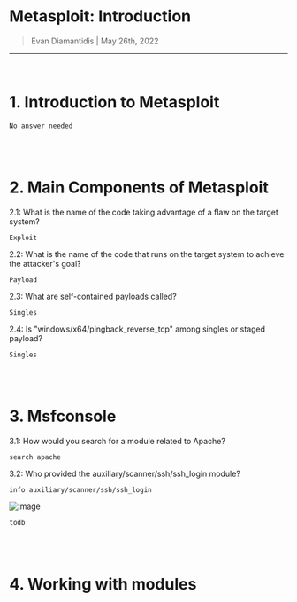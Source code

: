 # Metasploit: Introduction 

> Evan Diamantidis | May 26th, 2022

--------------------------

<br />

# 1. Introduction to Metasploit
```
No answer needed
```

<br />
<br />

# 2. Main Components of Metasploit
	
2.1: What is the name of the code taking advantage of a flaw on the target system?
```
Exploit
```
2.2: What is the name of the code that runs on the target system to achieve the attacker's goal?
```
Payload
```
2.3: What are self-contained payloads called?
```
Singles
```
2.4: Is "windows/x64/pingback_reverse_tcp" among singles or staged payload?
```
Singles
```

<br />
<br />

# 3. Msfconsole

3.1: How would you search for a module related to Apache?
```
search apache
```

3.2: Who provided the auxiliary/scanner/ssh/ssh_login module?
```
info auxiliary/scanner/ssh/ssh_login
```
![image](https://user-images.githubusercontent.com/14150485/170449506-54bdbef2-7072-459a-ad5e-456ee73dabee.png)

```
todb
```

<br />
<br />

# 4. Working with modules
